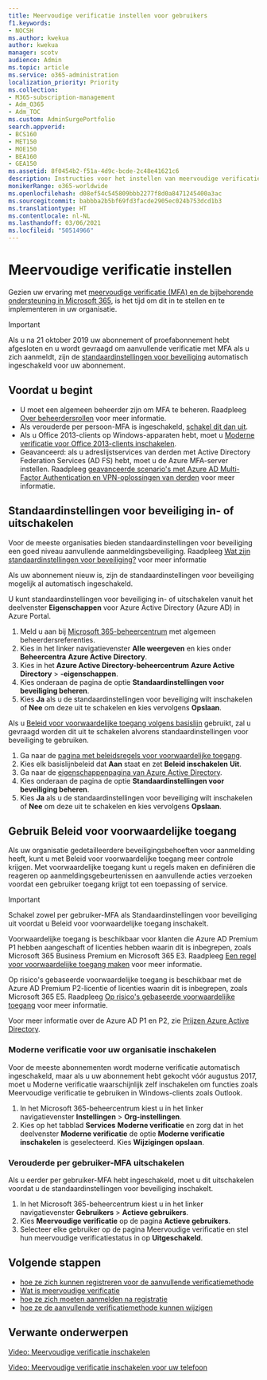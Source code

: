 ```yaml
---
title: Meervoudige verificatie instellen voor gebruikers
f1.keywords:
- NOCSH
ms.author: kwekua
author: kwekua
manager: scotv
audience: Admin
ms.topic: article
ms.service: o365-administration
localization_priority: Priority
ms.collection:
- M365-subscription-management
- Adm_O365
- Adm_TOC
ms.custom: AdminSurgePortfolio
search.appverid:
- BCS160
- MET150
- MOE150
- BEA160
- GEA150
ms.assetid: 8f0454b2-f51a-4d9c-bcde-2c48e41621c6
description: Instructies voor het instellen van meervoudige verificatie voor uw organisatie.
monikerRange: o365-worldwide
ms.openlocfilehash: d08ef54c545809bbb2277f8d0a8471245400a3ac
ms.sourcegitcommit: babbba2b5bf69fd3facde2905ec024b753dcd1b3
ms.translationtype: HT
ms.contentlocale: nl-NL
ms.lasthandoff: 03/06/2021
ms.locfileid: "50514966"
---
```

# <a name="set-up-multi-factor-authentication"></a>Meervoudige verificatie instellen

Gezien uw ervaring met [meervoudige verificatie (MFA) en de bijbehorende ondersteuning in Microsoft 365](multi-factor-authentication-microsoft-365.md), is het tijd om dit in te stellen en te implementeren in uw organisatie.

> [!IMPORTANT]
> Als u na 21 oktober 2019 uw abonnement of proefabonnement hebt afgesloten en u wordt gevraagd om aanvullende verificatie met MFA als u zich aanmeldt, zijn de [standaardinstellingen voor beveiliging](https://docs.microsoft.com/azure/active-directory/fundamentals/concept-fundamentals-security-defaults) automatisch ingeschakeld voor uw abonnement.

## <a name="before-you-begin"></a>Voordat u begint

- U moet een algemeen beheerder zijn om MFA te beheren. Raadpleeg [Over beheerdersrollen](../add-users/about-admin-roles.md) voor meer informatie.
- Als verouderde per persoon-MFA is ingeschakeld, [schakel dit dan uit](#turn-off-legacy-per-user-mfa).
- Als u Office 2013-clients op Windows-apparaten hebt, moet u [Moderne verificatie voor Office 2013-clients inschakelen](https://docs.microsoft.com/microsoft-365/admin/security-and-compliance/enable-modern-authentication).
- Geavanceerd: als u adreslijstservices van derden met Active Directory Federation Services (AD FS) hebt, moet u de Azure MFA-server instellen. Raadpleeg [geavanceerde scenario's met Azure AD Multi-Factor Authentication en VPN-oplossingen van derden](https://docs.microsoft.com/azure/active-directory/authentication/howto-mfaserver-nps-vpn) voor meer informatie.

## <a name="turn-security-defaults-on-or-off"></a>Standaardinstellingen voor beveiliging in- of uitschakelen

Voor de meeste organisaties bieden standaardinstellingen voor beveiliging een goed niveau aanvullende aanmeldingsbeveiliging. Raadpleeg [Wat zijn standaardinstellingen voor beveiliging?](https://docs.microsoft.com/azure/active-directory/fundamentals/concept-fundamentals-security-defaults) voor meer informatie

Als uw abonnement nieuw is, zijn de standaardinstellingen voor beveiliging mogelijk al automatisch ingeschakeld.

U kunt standaardinstellingen voor beveiliging in- of uitschakelen vanuit het deelvenster **Eigenschappen** voor Azure Active Directory (Azure AD) in Azure Portal.

1. Meld u aan bij [Microsoft 365-beheercentrum](https://admin.microsoft.com) met algemeen beheerdersreferenties.
2. Kies in het linker navigatievenster **Alle weergeven** en kies onder **Beheercentra** **Azure Active Directory**.
3. Kies in het **Azure Active Directory-beheercentrum** **Azure Active Directory** \> **-eigenschappen**.
4. Kies onderaan de pagina de optie **Standaardinstellingen voor beveiliging beheren**.
5. Kies **Ja** als u de standaardinstellingen voor beveiliging wilt inschakelen of **Nee** om deze uit te schakelen en kies vervolgens **Opslaan**.

Als u [Beleid voor voorwaardelijke toegang volgens basislijn](https://docs.microsoft.com/azure/active-directory/conditional-access/concept-baseline-protection) gebruikt, zal u gevraagd worden dit uit te schakelen alvorens standaardinstellingen voor beveiliging te gebruiken.

1. Ga naar de [pagina met beleidsregels voor voorwaardelijke toegang](https://portal.azure.com/#blade/Microsoft_AAD_IAM/ConditionalAccessBlade/Policies).
2. Kies elk basislijnbeleid dat **Aan** staat en zet **Beleid inschakelen** **Uit**.
3. Ga naar de [eigenschappenpagina van Azure Active Directory](https://portal.azure.com/#blade/Microsoft_AAD_IAM/ActiveDirectoryMenuBlade/Properties).
4. Kies onderaan de pagina de optie **Standaardinstellingen voor beveiliging beheren**.
5. Kies **Ja** als u de standaardinstellingen voor beveiliging wilt inschakelen of **Nee** om deze uit te schakelen en kies vervolgens **Opslaan**.

## <a name="use-conditional-access-policies"></a>Gebruik Beleid voor voorwaardelijke toegang

Als uw organisatie gedetailleerdere beveiligingsbehoeften voor aanmelding heeft, kunt u met Beleid voor voorwaardelijke toegang meer controle krijgen. Met voorwaardelijke toegang kunt u regels maken en definiëren die reageren op aanmeldingsgebeurtenissen en aanvullende acties verzoeken voordat een gebruiker toegang krijgt tot een toepassing of service.

> [!IMPORTANT]
> Schakel zowel per gebruiker-MFA als Standaardinstellingen voor beveiliging uit voordat u Beleid voor voorwaardelijke toegang inschakelt.

Voorwaardelijke toegang is beschikbaar voor klanten die Azure AD Premium P1 hebben aangeschaft of licenties hebben waarin dit is inbegrepen, zoals Microsoft 365 Business Premium en Microsoft 365 E3. Raadpleeg [Een regel voor voorwaardelijke toegang maken](https://docs.microsoft.com/azure/active-directory/authentication/tutorial-enable-azure-mfa) voor meer informatie.

Op risico's gebaseerde voorwaardelijke toegang is beschikbaar met de Azure AD Premium P2-licentie of licenties waarin dit is inbegrepen, zoals Microsoft 365 E5. Raadpleeg [Op risico's gebaseerde voorwaardelijke toegang](https://docs.microsoft.com/azure/active-directory/conditional-access/howto-conditional-access-policy-risk) voor meer informatie.

Voor meer informatie over de Azure AD P1 en P2, zie [Prijzen Azure Active Directory](https://azure.microsoft.com/pricing/details/active-directory/).

### <a name="turn-on-modern-authentication-for-your-organization"></a>Moderne verificatie voor uw organisatie inschakelen

Voor de meeste abonnementen wordt moderne verificatie automatisch ingeschakeld, maar als u uw abonnement hebt gekocht vóór augustus 2017, moet u Moderne verificatie waarschijnlijk zelf inschakelen om functies zoals Meervoudige verificatie te gebruiken in Windows-clients zoals Outlook.


1. In het Microsoft 365-beheercentrum kiest u in het linker navigatievenster **Instellingen** \> **Org-instellingen**.
2. Kies op het tabblad **Services** **Moderne verificatie** en zorg dat in het deelvenster **Moderne verificatie** de optie **Moderne verificatie inschakelen** is geselecteerd. Kies **Wijzigingen opslaan**.

### <a name="turn-off-legacy-per-user-mfa"></a>Verouderde per gebruiker-MFA uitschakelen

Als u eerder per gebruiker-MFA hebt ingeschakeld, moet u dit uitschakelen voordat u de standaardinstellingen voor beveiliging inschakelt.

1. In het Microsoft 365-beheercentrum kiest u in het linker navigatievenster **Gebruikers** \> **Actieve gebruikers**.
1. Kies **Meervoudige verificatie** op de pagina **Actieve gebruikers**.
1. Selecteer elke gebruiker op de pagina Meervoudige verificatie en stel hun meervoudige verificatiestatus in op **Uitgeschakeld**.

## <a name="next-steps"></a>Volgende stappen

- [hoe ze zich kunnen registreren voor de aanvullende verificatiemethode](https://support.microsoft.com/office/ace1d096-61e5-449b-a875-58eb3d74de14)
- [Wat is meervoudige verificatie](https://support.microsoft.com/help/4577374/what-is-multifactor-authentication)
- [hoe ze zich moeten aanmelden na registratie](https://support.microsoft.com/office/2b856342-170a-438e-9a4f-3c092394d3cb)
- [hoe ze de aanvullende verificatiemethode kunnen wijzigen](https://support.microsoft.com/office/956ec8d0-7081-4518-a701-f8414cc20831)

## <a name="related-topics"></a>Verwante onderwerpen

[Video: Meervoudige verificatie inschakelen](https://docs.microsoft.com/microsoft-365/business-video/turn-on-mfa)

[Video: Meervoudige verificatie inschakelen voor uw telefoon](https://docs.microsoft.com/microsoft-365/business-video/set-up-mfa)
